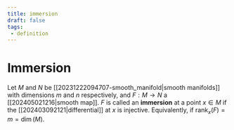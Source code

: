 ```yaml
---
title: immersion
draft: false
tags:
 - definition
---
```

# Immersion
Let $M$ and $N$ be [[20231222094707-smooth_manifold|smooth manifolds]] with dimensions $m$ and $n$ respectively, and $F:M \to N$ a [[202405021216|smooth map]]. 
$F$ is called an **immersion** at a point $x \in M$ if the [[202403092121|differential]] at $x$ is injective. 
Equivalently, if $\text{rank}_x(F) = m = \dim(M)$. 
